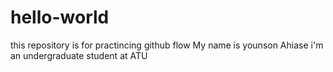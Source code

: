 # hello-world
this repository is for practincing github flow
My name is younson Ahiase i'm an undergraduate student at ATU
